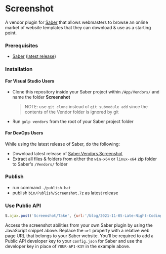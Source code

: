 # Screenshot
A vendor plugin for [Saber](https://saber.datasilk.io) that allows webmasters to browse an online market of website templates that they can download & use as a starting point.

### Prerequisites
* [Saber](https://saber.datasilk.io) ([latest release](https://github.com/Datasilk/Saber/releases))

### Installation
#### For Visual Studio Users
* Clone this repository inside your Saber project within `/App/Vendors/` and name the folder **Screenshot**
	> NOTE: use `git clone` instead of `git submodule add` since the contents of the Vendor folder is ignored by git
* Run `gulp vendors` from the root of your Saber project folder

#### For DevOps Users
While using the latest release of Saber, do the following:
* Download latest release of [Saber.Vendors.Screenshot](https://github.com/Datasilk/Saber-Screenshot/releases)
* Extract all files & folders from either the `win-x64` or `linux-x64` zip folder to Saber's `/Vendors/` folder

### Publish
* run command `./publish.bat`
* publish `bin/Publish/Screenshot.7z` as latest release

### Use Public API
```js
S.ajax.post('Screenshot/Take', {url:'/blog/2021-11-05-Late-Night-Coding', width:1920, height:1080}, (response) => {apikey:'Y0UR-AP1-K3Y'});
```

Access the screenshot abilities from your own Saber plugin by using the JavaScript snippet above. Replace the `url` property with a relative web page URL 
that belongs to your Saber website. You'll be required to add a Public API developer key to your
`config.json` for Saber and use the developer key in place of `Y0UR-AP1-K3Y` in the example above.
